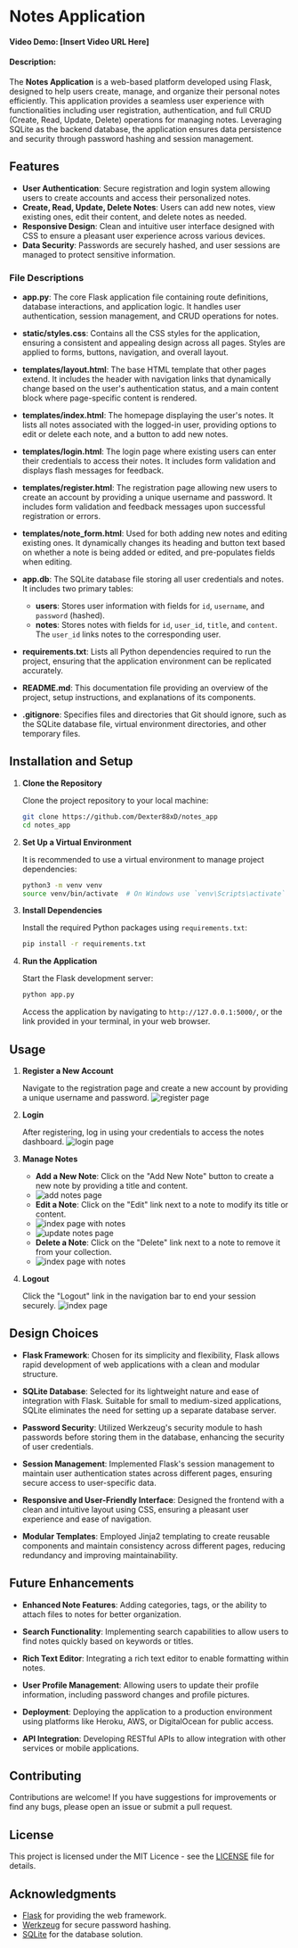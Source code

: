 # Notes Application
#### Video Demo:  [Insert Video URL Here]
#### Description:

The **Notes Application** is a web-based platform developed using Flask, designed to help users create, manage, and organize their personal notes efficiently. This application provides a seamless user experience with functionalities including user registration, authentication, and full CRUD (Create, Read, Update, Delete) operations for managing notes. Leveraging SQLite as the backend database, the application ensures data persistence and security through password hashing and session management.

## Features

- **User Authentication**: Secure registration and login system allowing users to create accounts and access their personalized notes.
- **Create, Read, Update, Delete Notes**: Users can add new notes, view existing ones, edit their content, and delete notes as needed.
- **Responsive Design**: Clean and intuitive user interface designed with CSS to ensure a pleasant user experience across various devices.
- **Data Security**: Passwords are securely hashed, and user sessions are managed to protect sensitive information.


### File Descriptions

- **app.py**: The core Flask application file containing route definitions, database interactions, and application logic. It handles user authentication, session management, and CRUD operations for notes.
  
- **static/styles.css**: Contains all the CSS styles for the application, ensuring a consistent and appealing design across all pages. Styles are applied to forms, buttons, navigation, and overall layout.

- **templates/layout.html**: The base HTML template that other pages extend. It includes the header with navigation links that dynamically change based on the user's authentication status, and a main content block where page-specific content is rendered.

- **templates/index.html**: The homepage displaying the user's notes. It lists all notes associated with the logged-in user, providing options to edit or delete each note, and a button to add new notes.

- **templates/login.html**: The login page where existing users can enter their credentials to access their notes. It includes form validation and displays flash messages for feedback.

- **templates/register.html**: The registration page allowing new users to create an account by providing a unique username and password. It includes form validation and feedback messages upon successful registration or errors.

- **templates/note_form.html**: Used for both adding new notes and editing existing ones. It dynamically changes its heading and button text based on whether a note is being added or edited, and pre-populates fields when editing.

- **app.db**: The SQLite database file storing all user credentials and notes. It includes two primary tables:
  - **users**: Stores user information with fields for `id`, `username`, and `password` (hashed).
  - **notes**: Stores notes with fields for `id`, `user_id`, `title`, and `content`. The `user_id` links notes to the corresponding user.

- **requirements.txt**: Lists all Python dependencies required to run the project, ensuring that the application environment can be replicated accurately.

- **README.md**: This documentation file providing an overview of the project, setup instructions, and explanations of its components.

- **.gitignore**: Specifies files and directories that Git should ignore, such as the SQLite database file, virtual environment directories, and other temporary files.

## Installation and Setup

1. **Clone the Repository**

    Clone the project repository to your local machine:

    ```bash
    git clone https://github.com/Dexter88xD/notes_app
    cd notes_app
    ```

2. **Set Up a Virtual Environment**

    It is recommended to use a virtual environment to manage project dependencies:

    ```bash
    python3 -m venv venv
    source venv/bin/activate  # On Windows use `venv\Scripts\activate`
    ```

3. **Install Dependencies**

    Install the required Python packages using `requirements.txt`:

    ```bash
    pip install -r requirements.txt
    ```

4. **Run the Application**

    Start the Flask development server:

    ```bash
    python app.py
    ```

    Access the application by navigating to `http://127.0.0.1:5000/`, or the link provided in your terminal, in your web browser.

## Usage

1. **Register a New Account**

    Navigate to the registration page and create a new account by providing a unique username and password.
   ![register page](./images/register_page.jpg)

3. **Login**

    After registering, log in using your credentials to access the notes dashboard.
   ![login page](./images/login_page.jpg)

4. **Manage Notes**

    - **Add a New Note**: Click on the "Add New Note" button to create a new note by providing a title and content.
    - ![add notes page](./images/add_note_page.jpg)
    - **Edit a Note**: Click on the "Edit" link next to a note to modify its title or content.
    - ![index page with notes](./images/index_with_notes_page.jpg)
    - ![update notes page](./images/update_note_page.jpg)
    - **Delete a Note**: Click on the "Delete" link next to a note to remove it from your collection.
    - ![index page with notes](./images/index_with_notes_page.jpg)

5. **Logout**

    Click the "Logout" link in the navigation bar to end your session securely.
   ![index page](./images/index_page.jpg)

## Design Choices

- **Flask Framework**: Chosen for its simplicity and flexibility, Flask allows rapid development of web applications with a clean and modular structure.

- **SQLite Database**: Selected for its lightweight nature and ease of integration with Flask. Suitable for small to medium-sized applications, SQLite eliminates the need for setting up a separate database server.

- **Password Security**: Utilized Werkzeug's security module to hash passwords before storing them in the database, enhancing the security of user credentials.

- **Session Management**: Implemented Flask's session management to maintain user authentication states across different pages, ensuring secure access to user-specific data.

- **Responsive and User-Friendly Interface**: Designed the frontend with a clean and intuitive layout using CSS, ensuring a pleasant user experience and ease of navigation.

- **Modular Templates**: Employed Jinja2 templating to create reusable components and maintain consistency across different pages, reducing redundancy and improving maintainability.

## Future Enhancements

- **Enhanced Note Features**: Adding categories, tags, or the ability to attach files to notes for better organization.

- **Search Functionality**: Implementing search capabilities to allow users to find notes quickly based on keywords or titles.

- **Rich Text Editor**: Integrating a rich text editor to enable formatting within notes.

- **User Profile Management**: Allowing users to update their profile information, including password changes and profile pictures.

- **Deployment**: Deploying the application to a production environment using platforms like Heroku, AWS, or DigitalOcean for public access.

- **API Integration**: Developing RESTful APIs to allow integration with other services or mobile applications.

## Contributing

Contributions are welcome! If you have suggestions for improvements or find any bugs, please open an issue or submit a pull request.

## License

This project is licensed under the MIT Licence - see the [LICENSE](LICENSE) file for details.

## Acknowledgments

- [Flask](https://flask.palletsprojects.com/) for providing the web framework.
- [Werkzeug](https://werkzeug.palletsprojects.com/) for secure password hashing.
- [SQLite](https://www.sqlite.org/index.html) for the database solution.
